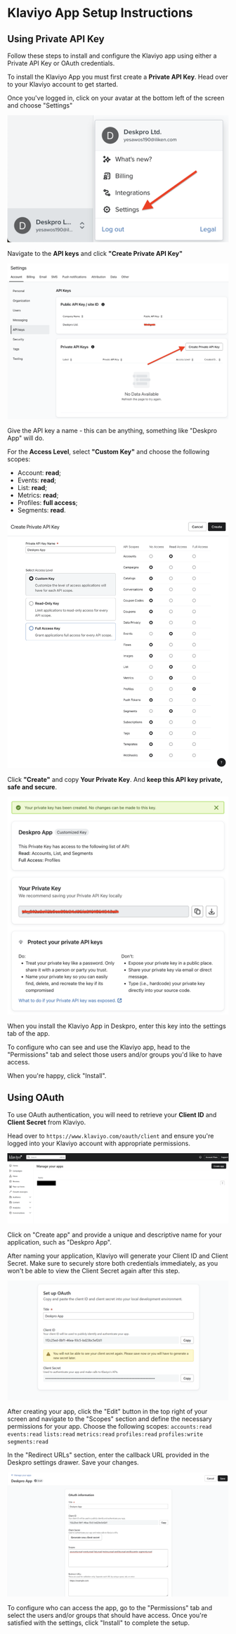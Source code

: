 Klaviyo App Setup Instructions
===

## Using Private API Key

Follow these steps to install and configure the Klaviyo app using either a Private API Key or OAuth credentials.

To install the Klaviyo App you must first create a __Private API Key__. Head over to your Klaviyo account to get started.

Once you've logged in, click on your avatar at the bottom left of the screen and choose "Settings"

[![](/docs/assets/setup/setup-klaviyo-01.png)](/docs/assets/setup/setup-klaviyo-01.png)

Navigate to the __API keys__ and click __"Create Private API Key"__

[![](/docs/assets/setup/setup-klaviyo-02.png)](/docs/assets/setup/setup-klaviyo-02.png)

Give the API key a name - this can be anything, something like "Deskpro App" will do.

For the __Access Level__, select __"Custom Key"__ and choose the following scopes:
* Account: __read__;
* Events: __read__;
* List: __read__;
* Metrics: __read__;
* Profiles: __full access__;
* Segments: __read__.

[![](/docs/assets/setup/setup-klaviyo-03.png)](/docs/assets/setup/setup-klaviyo-03.png)

Click __"Create"__ and copy __Your Private Key__. And __keep this API key private, safe and secure__.

[![](/docs/assets/setup/setup-klaviyo-04.png)](/docs/assets/setup/setup-klaviyo-04.png)

When you install the Klaviyo App in Deskpro, enter this key into the settings tab of the app.

To configure who can see and use the Klaviyo app, head to the "Permissions" tab and select those users and/or groups you'd like to have access.

When you're happy, click "Install".


## Using OAuth

To use OAuth authentication, you will need to retrieve your __Client ID__ and __Client Secret__ from Klaviyo.

Head over to `https://www.klaviyo.com/oauth/client` and ensure you're logged into your Klaviyo account with appropriate permissions.

[![](/docs/assets/setup/setup-oauth-klaviyo-01.png)](/docs/assets/setup/setup-klaviyo-oauth-01.png)

Click on "Create app" and provide a unique and descriptive name for your application, such as "Deskpro App".


After naming your application, Klaviyo will generate your Client ID and Client Secret. Make sure to securely store both credentials immediately, as you won't be able to view the Client Secret again after this step.

[![](/docs/assets/setup/setup-oauth-klaviyo-02.png)](/docs/assets/setup/setup-klaviyo-oauth-02.png)

After creating your app, click the "Edit" button in the top right of your screen and navigate to the "Scopes" section and define the necessary permissions for your app. Choose the following scopes: `accounts:read` `events:read` `lists:read` `metrics:read` `profiles:read` `profiles:write` `segments:read`


In the "Redirect URLs" section, enter the callback URL provided in the Deskpro settings drawer. Save your changes.

[![](/docs/assets/setup/setup-oauth-klaviyo-03.png)](/docs/assets/setup/setup-klaviyo-oauth-03.png)

To configure who can access the app, go to the "Permissions" tab and select the users and/or groups that should have access. Once you're satisfied with the settings, click "Install" to complete the setup.
